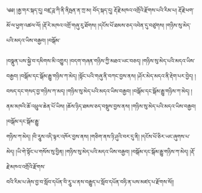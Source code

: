 ﻿  
༄༅། །རྒྱ་གར་སྐད་དུ། བཛྲ་ཌཱ་ཀི་ནི་ནིཥྤན་ན་ཀྲ་མ། བོད་སྐད་དུ། རྡོ་རྗེ་མཁའ་འགྲོའི་རྫོགས་པའི་རིམ་པ། རྡོ་རྗེ་ཕག་མོ་ལ་ཕྱག་འཚལ་ལོ། །རྡོ་རེ་མཁའ་འགྲོ་གཞུ་རུ་ཐོགས། །དངོས་པོ་ཐམས་ཅད་འབེན་དུ་བཙུགས། །གཉིས་སུ་མེད་པའི་མདའ་ཡིས་བརྒྱབ། །བསྒོམ་  
  
།བསྣུན་པས་སྐྱེ་བ་དམིགས་མི་འགྱུར། །བདག་གཞན་གཉིས་ཀྱི་མཐའ་ཡང་བཅད། །གཉིས་སུ་མེད་པའི་མདའ་ཡིས་བརྒྱབ། །བསྒོམ་དང་སྒོམ་རྒྱུ་གཉིས་ཀ་མེད། །སྟོང་པའི་གཞུ་ནི་བཀང་བྱས་ནས། །ཤོར་མེད་མདའ་ནི་རྡེག་པར་བྱེད། །  
བསད་དང་གསད་བྱ་གཉིས་ཀ་མད། །གཉིས་སུ་མེད་པའི་མདའ་ཡིས་བརྒྱབ། །བསྒོམ་དང་སྒོམ་རྒྱུ་གཉིས་ཀ་མེད། །ནམ་མཁའི་ཆོ་འཕྲུལ་ཆེན་པོ་ཡིས། །ཆོས་ཉིད་ཐམས་ཅད་བསྡུས་བྱས་ནས། །གཉིས་སུ་མེད་པའི་མདའ་ཡིས་བརྒྱབ། །བསྒོམ་དང་སྒོམ་རྒྱུ་  
གཉིས་ཀ་མེད། །བི་རཱུས་འདི་ལྟར་འཁོར་བྱས་ནས། །གཅིག་ནས་ཉི་ཤུའི་བར་དུ་ནི། །དངོས་པོ་ཅིར་ཡང་ཞུགས་པ་མེད། །ཡི་གེ་སྟོང་པ་གསོས་སུ་བྱིན། །གཉིས་སུ་མེད་པའི་མདའ་ཡིས་བརྒྱབ། །བསྒོམ་དང་སྒོམ་རྒྱུ་གཉིས་ཀ་མེད། །རྡོ་རྗེ་མཁའ་འགྲོའི་རྫོགས་  
བའི་རིམ་པ་ཞེས་བྱ་བ་སློབ་དཔོན་བི་རཱུ་པ་ནས་བརྒྱུད་པ་སློབ་དཔོན་བཧི་ན་པས་མཛད་པ་རྫོགས་སོ།།  
  
  
